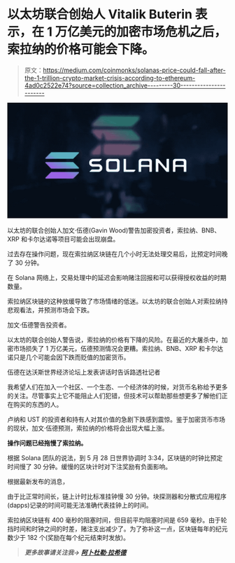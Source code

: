 # 以太坊联合创始人 Vitalik Buterin 表示，在 1 万亿美元的加密市场危机之后，索拉纳的价格可能会下降。

> 原文：<https://medium.com/coinmonks/solanas-price-could-fall-after-the-1-trillion-crypto-market-crisis-according-to-ethereum-4ad0c2522e74?source=collection_archive---------30----------------------->

![](img/330cd25a41aa5ac0cf2e0e4830cf6532.png)

以太坊的联合创始人加文·伍德(Gavin Wood)警告加密投资者，索拉纳、BNB、XRP 和卡尔达诺等项目可能会出现崩盘。

过去存在操作问题，现在索拉纳区块链在几个小时无法处理交易后，比预定时间晚了 30 分钟。

在 Solana 网络上，交易处理中的延迟会影响赌注回报和可以获得授权收益的时期数量。

索拉纳区块链的这种放缓导致了市场情绪的低迷。以太坊的联合创始人对索拉纳持悲观看法，并预测市场会下跌。

加文·伍德警告投资者。

以太坊的联合创始人警告说，索拉纳的价格有下降的风险。在最近的大屠杀中，加密市场损失了 1 万亿美元，伍德预测情况会更糟。索拉纳、BNB、XRP 和卡尔达诺只是几个可能会因下跌而贬值的加密货币。

伍德在达沃斯世界经济论坛上发表讲话时告诉路透社记者

我希望人们在加入一个社区、一个生态、一个经济体的时候，对货币名称给予更多的关注。尽管事实上它不能阻止人们犯错，但技术可以帮助那些想更多了解他们正在购买的东西的人。

卢纳和 UST 的投资者和持有人对其价值的急剧下跌感到震惊。鉴于加密货币市场的现状，加文·伍德预测，索拉纳的价格将会出现大幅上涨。

**操作问题已经拖慢了索拉纳。**

根据 Solana 团队的说法，到 5 月 28 日世界协调时 3:34，区块链的时钟比预定时间慢了 30 分钟。缓慢的区块计时对下注奖励有负面影响。

根据最新发布的消息，

由于比正常时间长，链上计时比标准挂钟慢 30 分钟。块探测器和分散式应用程序(dapps)记录的时间可能无法准确代表挂钟上的时间。

索拉纳区块链有 400 毫秒的阻塞时间，但目前平均阻塞时间是 659 毫秒。由于轮挡时间和时钟之间的时差，赌注支出减少了。为了弥补这一点，区块链每年的纪元数少于 182 个(奖励在每个纪元结束时发放)。

> ***更多故事请关注我→*** [***阿卜杜勒·拉希德***](https://medium.com/u/be5857f1ba5e?source=post_page-----4ad0c2522e74--------------------------------)